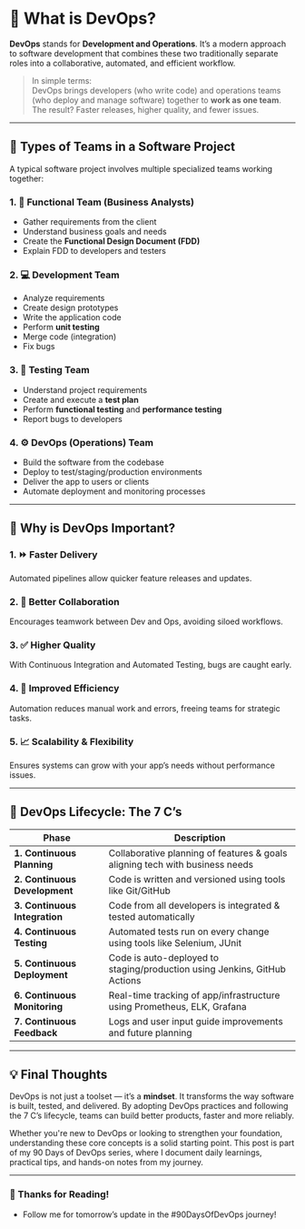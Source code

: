 # 🚀 What is DevOps?

**DevOps** stands for **Development and Operations**. It’s a modern approach to software development that combines these two traditionally separate roles into a collaborative, automated, and efficient workflow.

> In simple terms:  
DevOps brings developers (who write code) and operations teams (who deploy and manage software) together to **work as one team**. The result? Faster releases, higher quality, and fewer issues.

---

## 💼 Types of Teams in a Software Project

A typical software project involves multiple specialized teams working together:

### 1. 📝 Functional Team (Business Analysts)
- Gather requirements from the client
- Understand business goals and needs
- Create the **Functional Design Document (FDD)**
- Explain FDD to developers and testers

### 2. 💻 Development Team
- Analyze requirements
- Create design prototypes
- Write the application code
- Perform **unit testing**
- Merge code (integration)
- Fix bugs

### 3. 🧪 Testing Team
- Understand project requirements
- Create and execute a **test plan**
- Perform **functional testing** and **performance testing**
- Report bugs to developers

### 4. ⚙️ DevOps (Operations) Team
- Build the software from the codebase
- Deploy to test/staging/production environments
- Deliver the app to users or clients
- Automate deployment and monitoring processes

---

## 🌟 Why is DevOps Important?

### 1. ⏩ Faster Delivery
Automated pipelines allow quicker feature releases and updates.

### 2. 🤝 Better Collaboration
Encourages teamwork between Dev and Ops, avoiding siloed workflows.

### 3. ✅ Higher Quality
With Continuous Integration and Automated Testing, bugs are caught early.

### 4. 🔄 Improved Efficiency
Automation reduces manual work and errors, freeing teams for strategic tasks.

### 5. 📈 Scalability & Flexibility
Ensures systems can grow with your app’s needs without performance issues.

---

## 🔁 DevOps Lifecycle: The 7 C’s

| Phase                | Description                                                                 |
|---------------------|-----------------------------------------------------------------------------|
| **1. Continuous Planning**     | Collaborative planning of features & goals aligning tech with business needs |
| **2. Continuous Development**  | Code is written and versioned using tools like Git/GitHub              |
| **3. Continuous Integration**  | Code from all developers is integrated & tested automatically           |
| **4. Continuous Testing**      | Automated tests run on every change using tools like Selenium, JUnit   |
| **5. Continuous Deployment**   | Code is auto-deployed to staging/production using Jenkins, GitHub Actions |
| **6. Continuous Monitoring**   | Real-time tracking of app/infrastructure using Prometheus, ELK, Grafana |
| **7. Continuous Feedback**     | Logs and user input guide improvements and future planning             |

---

## 💡 Final Thoughts

DevOps is not just a toolset — it’s a **mindset**. It transforms the way software is built, tested, and delivered. By adopting DevOps practices and following the 7 C’s lifecycle, teams can build better products, faster and more reliably.

Whether you're new to DevOps or looking to strengthen your foundation, understanding these core concepts is a solid starting point. This post is part of my 90 Days of DevOps series, where I document daily learnings, practical tips, and hands-on notes from my journey.


---

### 🙌 Thanks for Reading!
- Follow me for tomorrow’s update in the #90DaysOfDevOps journey!


